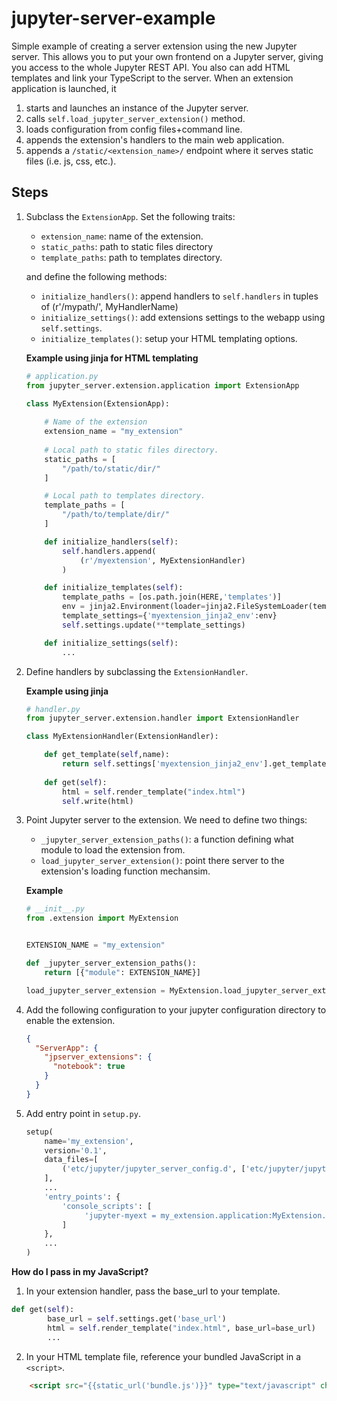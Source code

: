 # jupyter-server-example
Simple example of creating a server extension using the new Jupyter server. This allows you to put your own frontend on a Jupyter server, giving you access to the whole Jupyter REST API. You also can add HTML templates and link your TypeScript to the server.
When an extension application is launched, it
1. starts and launches an instance of the Jupyter server.
2. calls `self.load_jupyter_server_extension()` method.
3. loads configuration from config files+command line.
3. appends the extension's handlers to the main web application.
4. appends a `/static/<extension_name>/` endpoint where it serves static files (i.e. js, css, etc.).

## Steps
1. Subclass the `ExtensionApp`. Set the following traits:
    * `extension_name`: name of the extension.
    * `static_paths`: path to static files directory
    * `template_paths`: path to templates directory.
    
    and define the following methods:
    * `initialize_handlers()`: append handlers to `self.handlers` in tuples of (r'/mypath/', MyHandlerName)
    * `initialize_settings()`: add extensions settings to the webapp using `self.settings`.
    * `initialize_templates()`: setup your HTML templating options.

    **Example using jinja for HTML templating**
    ```python
    # application.py
    from jupyter_server.extension.application import ExtensionApp

    class MyExtension(ExtensionApp):
        
        # Name of the extension
        extension_name = "my_extension"
        
        # Local path to static files directory.
        static_paths = [
            "/path/to/static/dir/"
        ]

        # Local path to templates directory.
        template_paths = [
            "/path/to/template/dir/"
        ]

        def initialize_handlers(self):
            self.handlers.append(
                (r'/myextension', MyExtensionHandler)
            )

        def initialize_templates(self):
            template_paths = [os.path.join(HERE,'templates')]
            env = jinja2.Environment(loader=jinja2.FileSystemLoader(template_paths))
            template_settings={'myextension_jinja2_env':env}
            self.settings.update(**template_settings)

        def initialize_settings(self):
            ...

    ```

2. Define handlers by subclassing the `ExtensionHandler`. 

    **Example using jinja**
    ```python
    # handler.py
    from jupyter_server.extension.handler import ExtensionHandler

    class MyExtensionHandler(ExtensionHandler):
    
        def get_template(self,name):
            return self.settings['myextension_jinja2_env'].get_template(name)
        
        def get(self):
            html = self.render_template("index.html")
            self.write(html)
    ```


3. Point Jupyter server to the extension. We need to define two things:
    * `_jupyter_server_extension_paths()`: a function defining what module to load the extension from.
    * `load_jupyter_server_extension()`: point there server to the extension's loading function mechansim.

    **Example**
    ```python
    # __init__.py
    from .extension import MyExtension


    EXTENSION_NAME = "my_extension"

    def _jupyter_server_extension_paths():
        return [{"module": EXTENSION_NAME}]

    load_jupyter_server_extension = MyExtension.load_jupyter_server_extension
    ```

4. Add the following configuration to your jupyter configuration directory to enable the extension.

    ```json
    {
      "ServerApp": {
        "jpserver_extensions": {
          "notebook": true
        }
      }
    }
    ```
    
5. Add entry point in `setup.py`.

    ```python
    setup(
        name='my_extension',
        version='0.1',
        data_files=[
            ('etc/jupyter/jupyter_server_config.d', ['etc/jupyter/jupyter_server_config.d./my_extension.json']),
        ],
        ...
        'entry_points': {
            'console_scripts': [
                 'jupyter-myext = my_extension.application:MyExtension.launch_instance'
            ]
        },
        ...
    )
    ```

**How do I pass in my JavaScript?**
1. In your extension handler, pass the base_url to your template.
```python
def get(self):
        base_url = self.settings.get('base_url')
        html = self.render_template("index.html", base_url=base_url)
        ...
```
2. In your HTML template file, reference your bundled JavaScript in a `<script>`.
```html
    <script src="{{static_url('bundle.js')}}" type="text/javascript" charset="utf-8"></script>
```
